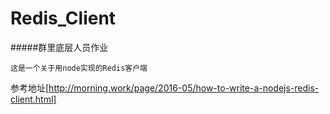 # Redis_Client  

#####群里底层人员作业  

    这是一个关于用node实现的Redis客户端
    
参考地址[http://morning.work/page/2016-05/how-to-write-a-nodejs-redis-client.html]
